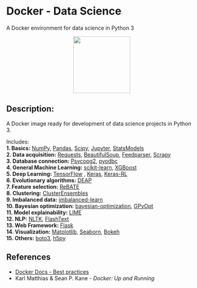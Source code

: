 # Docker - Data Science
A Docker environment for data science in Python 3

<p align="center">
    <img src="https://github.com/jaimeps/docker-data-science/blob/master/images/docker_logo.png" width="150">
</p>

## Description:
A Docker image ready for development of data science projects in Python 3. <br />

Includes: <br />
**1. Basics:** [NumPy](http://www.numpy.org/), [Pandas](http://pandas.pydata.org/), [Scipy](https://www.scipy.org/), [Jupyter](http://jupyter.org/), [StatsModels](http://www.statsmodels.org/) <br />
**2. Data acquisition:** [Requests](http://docs.python-requests.org/en/master/), [BeautifulSoup](https://www.crummy.com/software/BeautifulSoup/), [Feedparser](http://pythonhosted.org/feedparser/), [Scrapy](http://scrapy.org/) <br />
**3. Database connection:** [Psycopg2](http://initd.org/psycopg/), [pyodbc](http://mkleehammer.github.io/pyodbc/) <br />
**4. General Machine Learning:** [scikit-learn](http://scikit-learn.org/stable/), [XGBoost](https://xgboost.readthedocs.io/en/latest/) <br />
**5. Deep Learning:** [TensorFlow](https://www.tensorflow.org/) , [Keras](http://keras.io/), [Keras-RL](https://keras-rl.readthedocs.io/en/latest/) <br />
**6. Evolutionary algorithms:** [DEAP](https://deap.readthedocs.io/en/master/) <br />
**7. Feature selection:** [ReBATE](https://epistasislab.github.io/scikit-rebate/) <br />
**8. Clustering:** [ClusterEnsembles](https://pypi.python.org/pypi/Cluster_Ensembles/1.16) <br />
**9. Imbalanced data:** [imbalanced-learn](http://contrib.scikit-learn.org/imbalanced-learn/stable/) <br />
**10. Bayesian optimization:** [bayesian-optimization](https://github.com/fmfn/BayesianOptimization), [GPyOpt](https://github.com/SheffieldML/GPyOpt) <br />
**11. Model explainability:** [LIME](https://github.com/marcotcr/lime) <br />
**12. NLP:** [NLTK](http://www.nltk.org/), [FlashText](https://github.com/vi3k6i5/flashtext) <br />
**13. Web Framework:** [Flask](http://flask.pocoo.org/) <br />
**14. Visualization:** [Matplotlib](http://matplotlib.org/), [Seaborn](https://stanford.edu/~mwaskom/software/seaborn/), [Bokeh](http://bokeh.pydata.org/en/latest/) <br
 />
 **15. Others:** [boto3](https://boto3.readthedocs.io/en/latest/), [h5py](http://www.h5py.org/) <br />

## References
- [Docker Docs - Best practices](https://docs.docker.com/engine/userguide/eng-image/dockerfile_best-practices/)
- Karl Matthias & Sean P. Kane - *Docker: Up and Running*